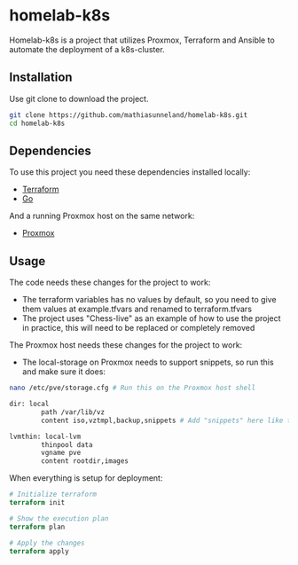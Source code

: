 # homelab-k8s

Homelab-k8s is a project that utilizes Proxmox, Terraform and Ansible to automate the deployment of a k8s-cluster.

## Installation

Use git clone to download the project.

```bash
git clone https://github.com/mathiasunneland/homelab-k8s.git
cd homelab-k8s
```

## Dependencies

To use this project you need these dependencies installed locally:

- [Terraform](https://developer.hashicorp.com/terraform/install)
- [Go](https://go.dev/doc/install)

And a running Proxmox host on the same network:

- [Proxmox](https://www.proxmox.com/en/products/proxmox-virtual-environment/get-started)

## Usage

The code needs these changes for the project to work:

- The terraform variables has no values by default, so you need to give them values at example.tfvars and renamed to terraform.tfvars
- The project uses "Chess-live" as an example of how to use the project in practice, this will need to be replaced or completely removed

The Proxmox host needs these changes for the project to work:

- The local-storage on Proxmox needs to support snippets, so run this and make sure it does:

```bash
nano /etc/pve/storage.cfg # Run this on the Proxmox host shell

dir: local
        path /var/lib/vz
        content iso,vztmpl,backup,snippets # Add "snippets" here like this

lvmthin: local-lvm
        thinpool data
        vgname pve
        content rootdir,images
```

When everything is setup for deployment:
```terraform
# Initialize terraform
terraform init

# Show the execution plan
terraform plan

# Apply the changes
terraform apply
```
